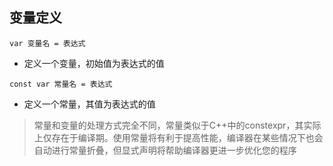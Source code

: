 ## 变量定义

```
var 变量名 = 表达式
```

* 定义一个变量，初始值为表达式的值

```
const var 常量名 = 表达式
```

* 定义一个常量，其值为表达式的值

> 常量和变量的处理方式完全不同，常量类似于C++中的constexpr，其实际上仅存在于编译期。使用常量将有利于提高性能，编译器在某些情况下也会自动进行常量折叠，但显式声明将帮助编译器更进一步优化您的程序



